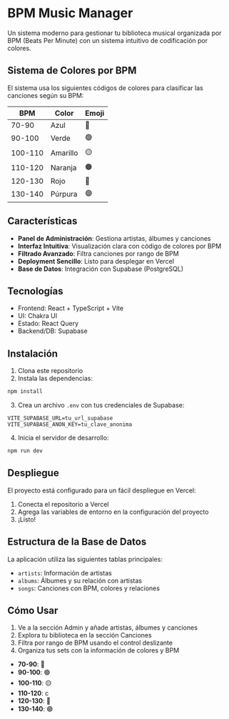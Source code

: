 # BPM Music Manager

Un sistema moderno para gestionar tu biblioteca musical organizada por BPM (Beats Per Minute) con un sistema intuitivo de codificación por colores.

## Sistema de Colores por BPM

El sistema usa los siguientes códigos de colores para clasificar las canciones según su BPM:

| BPM | Color | Emoji |
|-----|-------|-------|
| 70-90 | Azul | 🔵 |
| 90-100 | Verde | 🟢 |
| 100-110 | Amarillo | 🟡 |
| 110-120 | Naranja | 🟠 |
| 120-130 | Rojo | 🔴 |
| 130-140 | Púrpura | 🟣 |

## Características

- **Panel de Administración**: Gestiona artistas, álbumes y canciones
- **Interfaz Intuitiva**: Visualización clara con código de colores por BPM
- **Filtrado Avanzado**: Filtra canciones por rango de BPM
- **Deployment Sencillo**: Listo para desplegar en Vercel
- **Base de Datos**: Integración con Supabase (PostgreSQL)

## Tecnologías

- Frontend: React + TypeScript + Vite
- UI: Chakra UI
- Estado: React Query
- Backend/DB: Supabase

## Instalación

1. Clona este repositorio
2. Instala las dependencias:

```bash
npm install
```

3. Crea un archivo `.env` con tus credenciales de Supabase:

```
VITE_SUPABASE_URL=tu_url_supabase
VITE_SUPABASE_ANON_KEY=tu_clave_anonima
```

4. Inicia el servidor de desarrollo:

```bash
npm run dev
```

## Despliegue

El proyecto está configurado para un fácil despliegue en Vercel:

1. Conecta el repositorio a Vercel
2. Agrega las variables de entorno en la configuración del proyecto
3. ¡Listo!

## Estructura de la Base de Datos

La aplicación utiliza las siguientes tablas principales:

- `artists`: Información de artistas
- `albums`: Álbumes y su relación con artistas
- `songs`: Canciones con BPM, colores y relaciones

## Cómo Usar

1. Ve a la sección Admin y añade artistas, álbumes y canciones
2. Explora tu biblioteca en la sección Canciones
3. Filtra por rango de BPM usando el control deslizante
4. Organiza tus sets con la información de colores y BPM


- **70-90**: 🔵
- **90-100**: 🟢
- **100-110**: 🟡
- **110-120**: c
- **120-130**: 🔴
- **130-140**: 🟣

